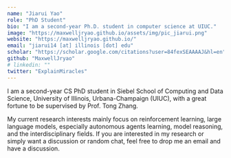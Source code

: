 ```yaml
---
name: "Jiarui Yao"
role: "PhD Student"
bio: "I am a second-year Ph.D. student in computer science at UIUC."
image: "https://maxwelljryao.github.io/assets/img/pic_jiarui.png"
website: "https://maxwelljryao.github.io/"
email: "jiarui14 [at] illinois [dot] edu"
scholar: "https://scholar.google.com/citations?user=84fexSEAAAAJ&hl=en"
github: "MaxwellJryao"
# linkedin: ""
twitter: "ExplainMiracles"
---
```


I am a second-year CS PhD student in Siebel School of Computing and Data Science, University of Illinois, Urbana-Champaign (UIUC), with a great fortune to be supervised by Prof. Tong Zhang.

My current research interests mainly focus on reinforcement learning, large language models, especially autonomous agents learning, model reasoning, and the interdisciplinary fields. If you are interested in my research or simply want a discussion or random chat, feel free to drop me an email and have a discussion.